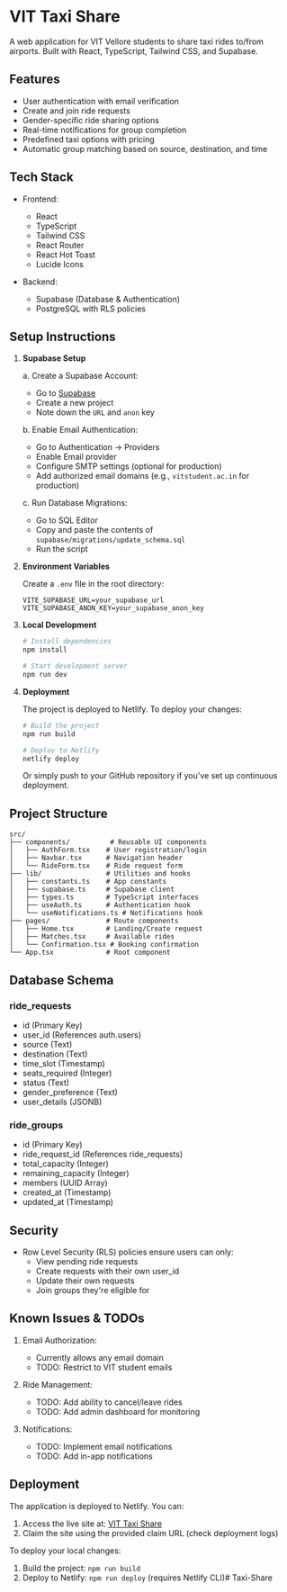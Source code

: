 # VIT Taxi Share

A web application for VIT Vellore students to share taxi rides to/from airports. Built with React, TypeScript, Tailwind CSS, and Supabase.

## Features

- User authentication with email verification
- Create and join ride requests
- Gender-specific ride sharing options
- Real-time notifications for group completion
- Predefined taxi options with pricing
- Automatic group matching based on source, destination, and time

## Tech Stack

- Frontend:
  - React
  - TypeScript
  - Tailwind CSS
  - React Router
  - React Hot Toast
  - Lucide Icons

- Backend:
  - Supabase (Database & Authentication)
  - PostgreSQL with RLS policies

## Setup Instructions

1. **Supabase Setup**

   a. Create a Supabase Account:
   - Go to [Supabase](https://supabase.com)
   - Create a new project
   - Note down the `URL` and `anon` key

   b. Enable Email Authentication:
   - Go to Authentication → Providers
   - Enable Email provider
   - Configure SMTP settings (optional for production)
   - Add authorized email domains (e.g., `vitstudent.ac.in` for production)

   c. Run Database Migrations:
   - Go to SQL Editor
   - Copy and paste the contents of `supabase/migrations/update_schema.sql`
   - Run the script

2. **Environment Variables**

   Create a `.env` file in the root directory:
   ```env
   VITE_SUPABASE_URL=your_supabase_url
   VITE_SUPABASE_ANON_KEY=your_supabase_anon_key
   ```

3. **Local Development**

   ```bash
   # Install dependencies
   npm install

   # Start development server
   npm run dev
   ```

4. **Deployment**

   The project is deployed to Netlify. To deploy your changes:

   ```bash
   # Build the project
   npm run build

   # Deploy to Netlify
   netlify deploy
   ```

   Or simply push to your GitHub repository if you've set up continuous deployment.

## Project Structure

```
src/
├── components/          # Reusable UI components
│   ├── AuthForm.tsx    # User registration/login
│   ├── Navbar.tsx      # Navigation header
│   └── RideForm.tsx    # Ride request form
├── lib/                # Utilities and hooks
│   ├── constants.ts    # App constants
│   ├── supabase.ts     # Supabase client
│   ├── types.ts        # TypeScript interfaces
│   ├── useAuth.ts      # Authentication hook
│   └── useNotifications.ts # Notifications hook
├── pages/              # Route components
│   ├── Home.tsx        # Landing/Create request
│   ├── Matches.tsx     # Available rides
│   └── Confirmation.tsx # Booking confirmation
└── App.tsx             # Root component
```

## Database Schema

### ride_requests
- id (Primary Key)
- user_id (References auth.users)
- source (Text)
- destination (Text)
- time_slot (Timestamp)
- seats_required (Integer)
- status (Text)
- gender_preference (Text)
- user_details (JSONB)

### ride_groups
- id (Primary Key)
- ride_request_id (References ride_requests)
- total_capacity (Integer)
- remaining_capacity (Integer)
- members (UUID Array)
- created_at (Timestamp)
- updated_at (Timestamp)

## Security

- Row Level Security (RLS) policies ensure users can only:
  - View pending ride requests
  - Create requests with their own user_id
  - Update their own requests
  - Join groups they're eligible for

## Known Issues & TODOs

1. Email Authorization:
   - Currently allows any email domain
   - TODO: Restrict to VIT student emails

2. Ride Management:
   - TODO: Add ability to cancel/leave rides
   - TODO: Add admin dashboard for monitoring

3. Notifications:
   - TODO: Implement email notifications
   - TODO: Add in-app notifications

## Deployment

The application is deployed to Netlify. You can:
1. Access the live site at: [VIT Taxi Share](https://vit-taxi-share.netlify.app)
2. Claim the site using the provided claim URL (check deployment logs)

To deploy your local changes:
1. Build the project: `npm run build`
2. Deploy to Netlify: `npm run deploy` (requires Netlify CLI)#   T a x i - S h a r e  
 